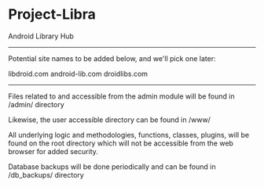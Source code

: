 Project-Libra
=============

Android Library Hub

-----------------------------------------

Potential site names to be added below, and we'll pick one later:

libdroid.com
android-lib.com
droidlibs.com

-----------------------------------------

Files related to and accessible from the admin module will be found in /admin/ directory

Likewise, the user accessible directory can be found in /www/

All underlying logic and methodologies, functions, classes, plugins, will be found on the root directory which will not be accessible from the web browser for added security.

Database backups will be done periodically and can be found in /db_backups/ directory

